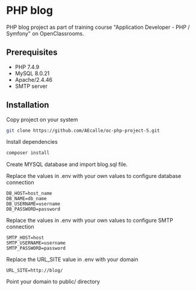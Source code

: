 # PHP blog
PHP blog project as part of training course "Application Developer - PHP / Symfony" on OpenClassrooms.
## Prerequisites
*   PHP 7.4.9
*   MySQL 8.0.21
*   Apache/2.4.46
*   SMTP server
## Installation
Copy project on your system
```bash
git clone https://github.com/AEcalle/oc-php-project-5.git
```
Install dependencies
```bash
composer install
```
Create MYSQL database and import blog.sql file.

Replace the values in .env with your own values to configure database connection
```
DB_HOST=host_name
DB_NAME=db_name
DB_USERNAME=username
DB_PASSWORD=password
```

Replace the values in .env with your own values to configure SMTP connection
```
SMTP_HOST=host
SMTP_USERNAME=username
SMTP_PASSWORD=password
```

Replace the URL_SITE value in .env with your domain
```
URL_SITE=http://blog/
```

Point your domain to public/ directory
